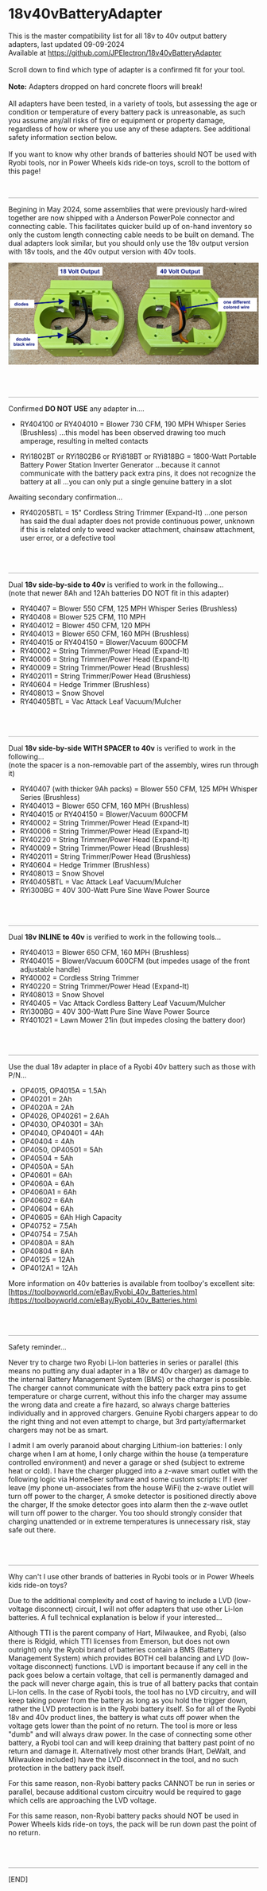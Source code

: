 # 18v40vBatteryAdapter
This is the master compatibility list for all 18v to 40v output battery adapters, last updated 09-09-2024<br>
Available at https://github.com/JPElectron/18v40vBatteryAdapter<br>
<br>
Scroll down to find which type of adapter is a confirmed fit for your tool.<br>
<br>
**Note:** Adapters dropped on hard concrete floors will break!<br>
<br>
All adapters have been tested, in a variety of tools, but assessing the age or condition or temperature of every battery pack is unreasonable, as such you assume any/all risks of fire or equipment or property damage, regardless of how or where you use any of these adapters.  See additional safety information section below.<br>
<br>
If you want to know why other brands of batteries should NOT be used with Ryobi tools, nor in Power Wheels kids ride-on toys, scroll to the bottom of this page!<br>

<br>
<hr style="border: 1px; height: 1px; background: #AAAAAA;">

Begining in May 2024, some assemblies that were previously hard-wired together are now shipped with a Anderson PowerPole connector and connecting cable.  This facilitates quicker build up of on-hand inventory so only the custom length connecting cable needs to be built on demand.
The dual adapters look similar, but you should only use the 18v output version with 18v tools, and the 40v output version with 40v tools.

![How to ID dual battery adapter output voltage](https://github.com/JPElectron/18v40vBatteryAdapter/blob/main/How%20to%20ID%20dual%20battery%20adapter%20output%20voltage.jpg?raw=true)

<br>
<br>

<hr style="border: 1px; height: 1px; background: #AAAAAA;">

Confirmed **DO NOT USE** any adapter in....

   - RY404100 or RY404010 = Blower 730 CFM, 190 MPH Whisper Series (Brushless)
       ...this model has been observed drawing too much amperage, resulting in melted contacts

   - RYi1802BT or RYi1802B6 or RYi818BT or RYi818BG = 1800-Watt Portable Battery Power Station Inverter Generator
       ...because it cannot communicate with the battery pack extra pins, it does not recognize the battery at all
       ...you can only put a single genuine battery in a slot

Awaiting secondary confirmation...

   - RY40205BTL = 15" Cordless String Trimmer (Expand-It)
       ...one person has said the dual adapter does not provide continuous power,
          unknown if this is related only to weed wacker attachment, chainsaw attachment, user error, or a defective tool

<br>
<br>

<hr style="border: 1px; height: 1px; background: #AAAAAA;">

Dual **18v side-by-side to 40v** is verified to work in the following...<br>
(note that newer 8Ah and 12Ah batteries DO NOT fit in this adapter)
 
   - RY40407 = Blower 550 CFM, 125 MPH Whisper Series (Brushless)
   - RY40408 = Blower 525 CFM, 110 MPH
   - RY404012 = Blower 450 CFM, 120 MPH 
   - RY404013 = Blower 650 CFM, 160 MPH (Brushless)
   - RY404015 or RY404150 = Blower/Vacuum 600CFM
   - RY40002 = String Trimmer/Power Head (Expand-It)
   - RY40006 = String Trimmer/Power Head (Expand-It)
   - RY40009 = String Trimmer/Power Head (Brushless)
   - RY402011 = String Trimmer/Power Head (Brushless)
   - RY40604 = Hedge Trimmer (Brushless)
   - RY408013 = Snow Shovel
   - RY40405BTL = Vac Attack Leaf Vacuum/Mulcher

<br>
<br>

<hr style="border: 1px; height: 1px; background: #AAAAAA;">

Dual **18v side-by-side WITH SPACER to 40v** is verified to work in the following...<br>
(note the spacer is a non-removable part of the assembly, wires run through it)

   - RY40407 (with thicker 9Ah packs) = Blower 550 CFM, 125 MPH Whisper Series (Brushless)
   - RY404013 = Blower 650 CFM, 160 MPH (Brushless)
   - RY404015 or RY404150 = Blower/Vacuum 600CFM
   - RY40002 = String Trimmer/Power Head (Expand-It)
   - RY40006 = String Trimmer/Power Head (Expand-It)
   - RY40220 = String Trimmer/Power Head (Expand-It)
   - RY40009 = String Trimmer/Power Head (Brushless)
   - RY402011 = String Trimmer/Power Head (Brushless)
   - RY40604 = Hedge Trimmer (Brushless)
   - RY408013 = Snow Shovel
   - RY40405BTL = Vac Attack Leaf Vacuum/Mulcher
   - RYi300BG = 40V 300-Watt Pure Sine Wave Power Source

<br>
<br>

<hr style="border: 1px; height: 1px; background: #AAAAAA;">

Dual **18v INLINE to 40v** is verified to work in the following tools...

   - RY404013 = Blower 650 CFM, 160 MPH (Brushless)
   - RY404015 = Blower/Vacuum 600CFM (but impedes usage of the front adjustable handle)
   - RY40002 = Cordless String Trimmer
   - RY40220 = String Trimmer/Power Head (Expand-It)
   - RY408013 = Snow Shovel
   - RY40405 = Vac Attack Cordless Battery Leaf Vacuum/Mulcher
   - RYi300BG = 40V 300-Watt Pure Sine Wave Power Source
   - RY401021 = Lawn Mower 21in (but impedes closing the battery door)

<br>
<br>

<hr style="border: 1px; height: 1px; background: #AAAAAA;">

Use the dual 18v adapter in place of a Ryobi 40v battery such as those with P/N...

   - OP4015, OP4015A = 1.5Ah
   - OP40201 = 2Ah
   - OP4020A = 2Ah
   - OP4026, OP40261 = 2.6Ah
   - OP4030, OP40301 = 3Ah
   - OP4040, OP40401 = 4Ah
   - OP40404 = 4Ah
   - OP4050, OP40501 = 5Ah
   - OP40504 = 5Ah
   - OP4050A = 5Ah
   - OP40601 = 6Ah
   - OP4060A = 6Ah
   - OP4060A1 = 6Ah
   - OP40602 = 6Ah
   - OP40604 = 6Ah
   - OP40605 = 6Ah High Capacity
   - OP40752 = 7.5Ah
   - OP40754 = 7.5Ah
   - OP4080A = 8Ah
   - OP40804 = 8Ah
   - OP40125 = 12Ah
   - OP4012A1 = 12Ah

More information on 40v batteries is available from toolboy's excellent site: [https://toolboyworld.com/eBay/Ryobi_40v_Batteries.htm](https://toolboyworld.com/eBay/Ryobi_40v_Batteries.htm)

<br>
<br>

<hr style="border: 1px; height: 1px; background: #AAAAAA;">

Safety reminder...

Never try to charge two Ryobi Li-Ion batteries in series or parallel (this means no putting any dual adapter in a 18v or 40v charger) as damage to the internal Battery Management System (BMS) or the charger is possible. The charger cannot communicate with the battery pack extra pins to get temperature or charge current, without this info the charger may assume the wrong data and create a fire hazard, so always charge batteries individually and in approved chargers.  Genuine Ryobi chargers appear to do the right thing and not even attempt to charge, but 3rd party/aftermarket chargers may not be as smart.

I admit I am overly paranoid about charging Lithium-ion batteries: I only charge when I am at home, I only charge within the house (a temperature controlled environment) and never a garage or shed (subject to extreme heat or cold). I have the charger plugged into a z-wave smart outlet with the following logic via HomeSeer software and some custom scripts: If I ever leave (my phone un-associates from the house WiFi) the z-wave outlet will turn off power to the charger, A smoke detector is positioned directly above the charger, If the smoke detector goes into alarm then the z-wave outlet will turn off power to the charger. You too should strongly consider that charging unattended or in extreme temperatures is unnecessary risk, stay safe out there.

<br>
<br>

<hr style="border: 1px; height: 1px; background: #AAAAAA;">

Why can't I use other brands of batteries in Ryobi tools or in Power Wheels kids ride-on toys?

Due to the additional complexity and cost of having to include a LVD (low-voltage disconnect) circuit, I will not offer adapters that use other Li-Ion batteries. A full technical explanation is below if your interested...

Although TTI is the parent company of Hart, Milwaukee, and Ryobi, (also there is Ridgid, which TTI licenses from Emerson, but does not own outright) only the Ryobi brand of batteries contain a BMS (Battery Management System) which provides BOTH cell balancing and LVD (low-voltage disconnect) functions. LVD is important because if any cell in the pack goes below a certain voltage, that cell is permanently damaged and the pack will never charge again, this is true of all battery packs that contain Li-Ion cells. In the case of Ryobi tools, the tool has no LVD circuitry, and will keep taking power from the battery as long as you hold the trigger down, rather the LVD protection is in the Ryobi battery itself. So for all of the Ryobi 18v and 40v product lines, the battery is what cuts off power when the voltage gets lower than the point of no return. The tool is more or less "dumb" and will always draw power. In the case of connecting some other battery, a Ryobi tool can and will keep draining that battery past point of no return and damage it. Alternatively most other brands (Hart, DeWalt, and Milwaukee included) have the LVD disconnect in the tool, and no such protection in the battery pack itself.

For this same reason, non-Ryobi battery packs CANNOT be run in series or parallel, because additional custom circuitry would be required to gage which cells are approaching the LVD voltage.

For this same reason, non-Ryobi battery packs should NOT be used in Power Wheels kids ride-on toys, the pack will be run down past the point of no return.

<br>
<br>

<hr style="border: 1px; height: 1px; background: #AAAAAA;">

[END]
